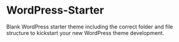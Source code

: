# WordPress-Starter
Blank WordPress starter theme including the correct folder and file structure to kickstart your new WordPress theme development.
